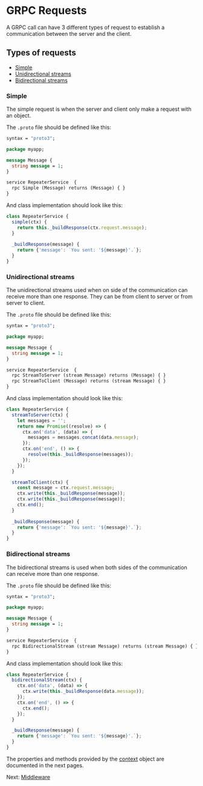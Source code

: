 # GRPC Requests 

A GRPC call can have 3 different types of request to establish a communication between the server 
and the client. 

## Types of requests

- [Simple](#simple) 
- [Unidirectional streams](#unidirectional-streams) 
- [Bidirectional streams](#bidirectional-streams)

### Simple

The simple request is when the server and client only make a request with an object. 

The `.proto` file should be defined like this:

```proto
syntax = "proto3";

package myapp;

message Message {
  string message = 1;
}

service RepeaterService  {
  rpc Simple (Message) returns (Message) { }
}
```

And class implementation should look like this:

```js
class RepeaterService {
  simple(ctx) {
    return this._buildResponse(ctx.request.message);
  }
 
  _buildResponse(message) {
    return {'message': `You sent: '${message}'.`};
  }
}
```

### Unidirectional streams

The unidirectional streams used when on side of the communication can receive more than one response.
They can be from client to server or from server to client.

The `.proto` file should be defined like this:

```proto
syntax = "proto3";

package myapp;

message Message {
  string message = 1;
}

service RepeaterService  {
  rpc StreamToServer (stream Message) returns (Message) { }
  rpc StreamToClient (Message) returns (stream Message) { }
}
```

And class implementation should look like this:

```js
class RepeaterService {
  streamToServer(ctx) {
    let messages = '';
    return new Promise((resolve) => {
      ctx.on('data', (data) => {
        messages = messages.concat(data.message);
      });
      ctx.on('end', () => {
        resolve(this._buildResponse(messages));
      });
    });
  }

  streamToClient(ctx) {
    const message = ctx.request.message;
    ctx.write(this._buildResponse(message));
    ctx.write(this._buildResponse(message));
    ctx.end();
  }
 
  _buildResponse(message) {
    return {'message': `You sent: '${message}'.`};
  }
}
```

### Bidirectional streams

The bidirectional streams is used when both sides of the communication can receive more than one response.

The `.proto` file should be defined like this:

```proto
syntax = "proto3";

package myapp;

message Message {
  string message = 1;
}

service RepeaterService  {
  rpc BidirectionalStream (stream Message) returns (stream Message) { }
}
```

And class implementation should look like this:

```js
class RepeaterService {
  bidirectionalStream(ctx) {
    ctx.on('data', (data) => {
      ctx.write(this._buildResponse(data.message));
    });
    ctx.on('end', () => {
      ctx.end();
    });
  }

  _buildResponse(message) {
    return {'message': `You sent: '${message}'.`};
  }
}
```

The properties and methods provided by the [context](context) object are documented in the next pages.

Next: [Middleware](middleware)
